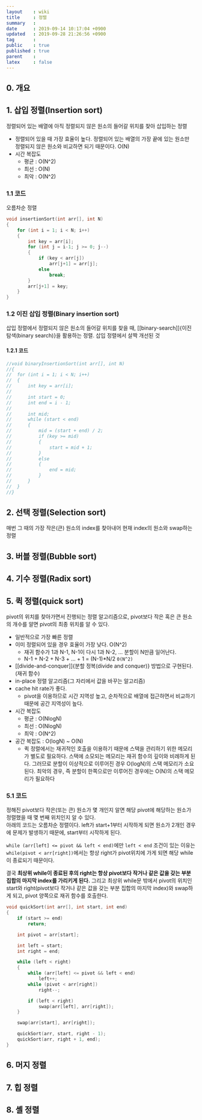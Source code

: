 ```yaml
---
layout    : wiki
title     : 정렬
summary   : 
date      : 2019-09-14 10:17:04 +0900
updated   : 2019-09-28 21:26:56 +0900
tag       : 
public    : true
published : true
parent    : 
latex     : false
---
```


## 0. 개요

## 1. 삽입 정렬(Insertion sort)
정렬되어 있는 배열에 아직 정렬되지 않은 원소의 들어갈 위치를 찾아 삽입하는 정렬
- 정렬되어 있을 때 가장 효율이 높다. 정렬되어 있는 배열의 가장 끝에 있는 원소만 정렬되지 않은 원소와 비교하면 되기 때문이다. O(N)
- 시간 복잡도
	- 평균 : O(N^2)
	- 최선 : O(N)
	- 최악 : O(N^2)

### 1.1 코드
오름차순 정렬
```cpp
void insertionSort(int arr[], int N)
{
	for (int i = 1; i < N; i++)
	{
		int key = arr[i];
		for (int j = i-1; j >= 0; j--)
		{
			if (key < arr[j])
				arr[j+1] = arr[j];
			else
				break;
		}
		arr[j+1] = key;
	}
}
```

### 1.2 이진 삽입 정렬(Binary insertion sort)
삽입 정렬에서 정렬되지 않은 원소의 들어갈 위치를 찾을 때, [[binary-search]]{이진 탐색(binary search)}을 활용하는 정렬. 삽입 정렬에서 살짝 개선된 것
#### 1.2.1 코드
```cpp
//void binaryInsertionSort(int arr[], int N)
//{
//	for (int i = 1; i < N; i++)
//	{
//		int key = arr[i];
//		
//		int start = 0;
//		int end = i - 1;
//	
//		int mid;
//		while (start < end)
//		{
//			mid = (start + end) / 2;
//			if (key >= mid)
//			{
//				start = mid + 1;
//			}
//			else
//			{
//				end = mid;
//			}
//		}
//	}
//}
```

## 2. 선택 정렬(Selection sort)
매번 그 때의 가장 작은(큰) 원소의 index를 찾아내어 현재 index의 원소와 swap하는 정렬

## 3. 버블 정렬(Bubble sort)

## 4. 기수 정렬(Radix sort)

## 5. 퀵 정렬(quick sort)
pivot의 위치를 찾아가면서 진행되는 정렬 알고리즘으로, pivot보다 작은 혹은 큰 원소의 개수를 알면 pivot의 최종 위치를 알 수 있다.

- 일반적으로 가장 빠른 정렬
- 이미 정렬되어 있을 경우 효율이 가장 낮다. O(N^2)
	- 재귀 함수가 1과 N-1, N-1이 다시 1과 N-2, ... 분할이 N만큼 일어난다. 
	- N-1 + N-2 + N-3 + ... + 1 = (N-1)*N/2 `0(N^2)`
- [[divide-and-conquer]]{분할 정복(divide and conquer)} 방법으로 구현된다.(재귀 함수)
- in-place 정렬 알고리즘(그 자리에서 값을 바꾸는 알고리즘)
- cache hit rate가 좋다.
  - pivot을 이용하므로 시간 지역성 높고, 순차적으로 배열에 접근하면서 비교하기 때문에 공간 지역성이 높다.
- 시간 복잡도
	- 평균 : O(NlogN)
	- 최선 : O(NlogN)
	- 최악 : O(N^2)
- 공간 복잡도 : O(logN) ~ O(N)
	- 퀵 정렬에서는 재귀적인 호출을 이용하기 때문에 스택을 관리하기 위한 메모리가 별도로 필요하다. 스택에 소모되는 메모리는 재귀 함수의 깊이와 비례하게 된다. 그러므로 분할이 이상적으로 이루어진 경우 O(logN)의 스택 메모리가 소요된다. 최악의 경우, 즉 분할이 한쪽으로만 이루어진 경우에는 O(N)의 스택 메모리가 필요하다


### 5.1 코드
정해진 pivot보다 작은(또는 큰) 원소가 몇 개인지 알면 해당 pivot에 해당하는 원소가 정렬했을 때 몇 번째 위치인지 알 수 있다.  
아래의 코드는 오름차순 정렬이다.
left가 start+1부터 시작하게 되면 원소가 2개인 경우에 문제가 발생하기 때문에, start부터 시작하게 된다.

`while (arr[left] <= pivot && left < end)`에만 `left < end` 조건이 있는 이유는 `while(pivot < arr[right])`에서는 항상 right가 pivot위치에 가게 되면 해당 while이 종료되기 때문이다.

결국 **최상위 while이 종료된 후의 right는 항상 pivot보다 작거나 같은 값을 갖는 부분 집합의 마지막 index를 가리키게 된다.**
그리고 최상위 while문 밖에서 pivot의 위치인 start와 right(pivot보다 작거나 같은 값을 갖는 부분 집합의 마지막 index)와 swap하게 되고, pivot 양쪽으로 재귀 함수를 호출한다.

```cpp
void quickSort(int arr[], int start, int end)
{
	if (start >= end)
		return;

	int pivot = arr[start];

	int left = start;
	int right = end;

	while (left < right)
	{
		while (arr[left] <= pivot && left < end)
			left++;
		while (pivot < arr[right])
			right--;

		if (left < right)
			swap(arr[left], arr[right]);
	}

	swap(arr[start], arr[right]);

	quickSort(arr, start, right - 1);
	quickSort(arr, right + 1, end);
}
```

## 6. 머지 정렬

## 7. 힙 정렬

## 8. 셸 정렬

